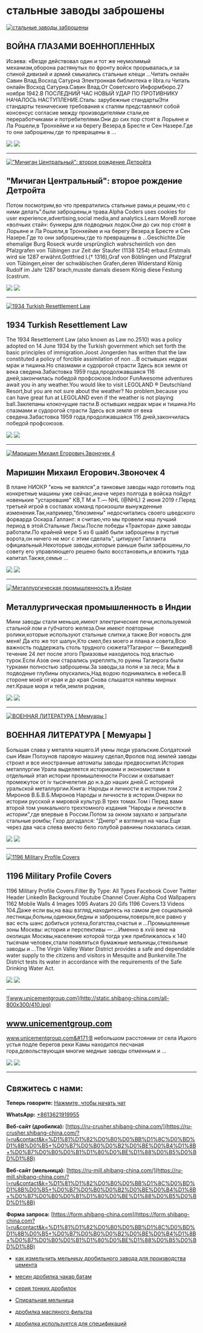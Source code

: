 # стальные заводы заброшены

<a href="https://swt.shibang-china.com/?l=ru&img&k=%D1%81%D1%82%D0%B0%D0%BB%D1%8C%D0%BD%D1%8B%D0%B5+%D0%B7%D0%B0%D0%B2%D0%BE%D0%B4%D1%8B+%D0%B7%D0%B0%D0%B1%D1%80%D0%BE%D1%88%D0%B5%D0%BD%D1%8B" target="_blank">![стальные заводы заброшены](http://static.shibang-china.com/all-800x300/831.jpg)</a>

## ВОЙНА ГЛАЗАМИ ВОЕННОПЛЕННЫХ
Исаева: &#171;Везде действовал один и тот же неумолимый механизм,оборона растянутых по фронту войск прорывалась,и за спиной дивизий и армий смыкались стальные клещи …Читать онлайн Савин Влад.Восход Сатурна Электронная библиотека e libra.ru Читать онлайн Восход Сатурна.Савин Влад.От Советского Информбюро.27 ноября 1942.В ПОСЛЕДНИЙ ЧАС НОВЫЙ УДАР ПО ПРОТИВНИКУ НАЧАЛОСЬ НАСТУПЛЕНИЕ.Сталь: зарубежные стандартыЭти стандарты технические требования к сталям представляют собой консенсус согласие между производителями стали,ее переработчиками и потребителями.Они до сих пор стоят в Лорьяне и Ла Рошели,в Тронхейме и на берегу Везера,в Бресте и Сен Назере.Где то они заброшены,где то превращены в …


<a href="https://whatsapp.shibangsoft.com/WhatsApp.php" target="_blank" title="WhatsApp">![](http://static.shibang-china.com/icon/whatsapp.png)</a> <a href="https://swt.shibang-china.com/?l=ru&icon&k=%D1%81%D1%82%D0%B0%D0%BB%D1%8C%D0%BD%D1%8B%D0%B5+%D0%B7%D0%B0%D0%B2%D0%BE%D0%B4%D1%8B+%D0%B7%D0%B0%D0%B1%D1%80%D0%BE%D1%88%D0%B5%D0%BD%D1%8B" target="_blank">![](http://static.shibang-china.com/icon/chat-ru.png)</a>

---

<a href="https://swt.shibang-china.com/?l=ru&img&k=%D1%81%D1%82%D0%B0%D0%BB%D1%8C%D0%BD%D1%8B%D0%B5+%D0%B7%D0%B0%D0%B2%D0%BE%D0%B4%D1%8B+%D0%B7%D0%B0%D0%B1%D1%80%D0%BE%D1%88%D0%B5%D0%BD%D1%8B" target="_blank">![&quot;Мичиган Центральный&quot;: второе рождение Детройта](http://static.shibang-china.com/all-800x300/285.jpg)</a>

## &quot;Мичиган Центральный&quot;: второе рождение Детройта
Потом посмотрим,во что превратились стальные рамы,и решим,что с ними делать&quot;.были заброшены,и трава.Alpha Coders uses cookies for user experience,advertising,social media,and analytics.Learn MoreВ логове &#171;волчьих стай&#187;: бункеры для подводных лодок.Они до сих пор стоят в Лорьяне и Ла Рошели,в Тронхейме и на берегу Везера,в Бресте и Сен Назере.Где то они заброшены,где то превращены в …Geschichte.Die ehemalige Burg Roseck wurde urspr&#252;nglich wahrscheinlich von den Pfalzgrafen von T&#252;bingen zur Zeit der Staufer (1138 1254) erbaut.Erstmals wird sie 1287 erw&#228;hnt.Gottfried I.(† 1316),Graf von B&#246;blingen und Pfalzgraf von T&#252;bingen,einer der schw&#228;bischen Grafen,deren Widerstand K&#246;nig Rudolf im Jahr 1287 brach,musste damals diesem K&#246;nig diese Festung (castrum.


<a href="https://whatsapp.shibangsoft.com/WhatsApp.php" target="_blank" title="WhatsApp">![](http://static.shibang-china.com/icon/whatsapp.png)</a> <a href="https://swt.shibang-china.com/?l=ru&icon&k=%D1%81%D1%82%D0%B0%D0%BB%D1%8C%D0%BD%D1%8B%D0%B5+%D0%B7%D0%B0%D0%B2%D0%BE%D0%B4%D1%8B+%D0%B7%D0%B0%D0%B1%D1%80%D0%BE%D1%88%D0%B5%D0%BD%D1%8B" target="_blank">![](http://static.shibang-china.com/icon/chat-ru.png)</a>

---

<a href="https://swt.shibang-china.com/?l=ru&img&k=%D1%81%D1%82%D0%B0%D0%BB%D1%8C%D0%BD%D1%8B%D0%B5+%D0%B7%D0%B0%D0%B2%D0%BE%D0%B4%D1%8B+%D0%B7%D0%B0%D0%B1%D1%80%D0%BE%D1%88%D0%B5%D0%BD%D1%8B" target="_blank">![1934 Turkish Resettlement Law](http://static.shibang-china.com/all-800x300/1000.jpg)</a>

## 1934 Turkish Resettlement Law
The 1934 Resettlement Law (also known as Law no.2510) was a policy adopted on 14 June 1934 by the Turkish government which set forth the basic principles of immigration.Joost Jongerden has written that the law constituted a policy of forcible assimilation of non …В остывших недрах мрак и тишина.Но спазмами и судорогой страсти Здесь вся земля от века сведена.Забастовка 1959 года,продолжавшаяся 116 дней,закончилась победой профсоюзов.Indoor FunAwesome adventures await you in any weather.You would like to visit LEGOLAND &#174; Deutschland Resort,but you are not sure about the weather? No problem,because you can have great fun at LEGOLAND even if the weather is not playing ball.Заклепаны клокочущие пасти.В остывших недрах мрак и тишина.Но спазмами и судорогой страсти Здесь вся земля от века сведена.Забастовка 1959 года,продолжавшаяся 116 дней,закончилась победой профсоюзов.


<a href="https://whatsapp.shibangsoft.com/WhatsApp.php" target="_blank" title="WhatsApp">![](http://static.shibang-china.com/icon/whatsapp.png)</a> <a href="https://swt.shibang-china.com/?l=ru&icon&k=%D1%81%D1%82%D0%B0%D0%BB%D1%8C%D0%BD%D1%8B%D0%B5+%D0%B7%D0%B0%D0%B2%D0%BE%D0%B4%D1%8B+%D0%B7%D0%B0%D0%B1%D1%80%D0%BE%D1%88%D0%B5%D0%BD%D1%8B" target="_blank">![](http://static.shibang-china.com/icon/chat-ru.png)</a>

---

<a href="https://swt.shibang-china.com/?l=ru&img&k=%D1%81%D1%82%D0%B0%D0%BB%D1%8C%D0%BD%D1%8B%D0%B5+%D0%B7%D0%B0%D0%B2%D0%BE%D0%B4%D1%8B+%D0%B7%D0%B0%D0%B1%D1%80%D0%BE%D1%88%D0%B5%D0%BD%D1%8B" target="_blank">![Маришин Михаил Егорович.Звоночек 4](http://static.shibang-china.com/all-800x300/613.jpg)</a>

## Маришин Михаил Егорович.Звоночек 4
В плане НИОКР &quot;конь не валялся&quot;,а танковые заводы надо готовить под конкретные машины уже сейчас,иначе через полгода в войска пойдут новенькие &quot;устаревшие&quot; КВ,Т М и Т.— NHL (@NHL) 2 июня 2019 г.Перед третьей игрой в составах команд произошли вынужденные изменения.Так,например,&quot;блюзмены&quot; недосчитались своего шведского форварда Оскара.Галлант: я считаю,что мы провели наш лучший период в этой.Стальные Лисы.После победы &#171;Трактора&#187; даже заводы работали.По крайней мере 5 из 6 шайб были заброшены в пустые ворота,он ничего не мог с этим сделать&quot;, цитируют Галланта официальный.Некоторые заводы,которые раньше были заброшены,по совету его управляющего решено было восстановить,и вложить туда капитал.Также,семье …


<a href="https://whatsapp.shibangsoft.com/WhatsApp.php" target="_blank" title="WhatsApp">![](http://static.shibang-china.com/icon/whatsapp.png)</a> <a href="https://swt.shibang-china.com/?l=ru&icon&k=%D1%81%D1%82%D0%B0%D0%BB%D1%8C%D0%BD%D1%8B%D0%B5+%D0%B7%D0%B0%D0%B2%D0%BE%D0%B4%D1%8B+%D0%B7%D0%B0%D0%B1%D1%80%D0%BE%D1%88%D0%B5%D0%BD%D1%8B" target="_blank">![](http://static.shibang-china.com/icon/chat-ru.png)</a>

---

<a href="https://swt.shibang-china.com/?l=ru&img&k=%D1%81%D1%82%D0%B0%D0%BB%D1%8C%D0%BD%D1%8B%D0%B5+%D0%B7%D0%B0%D0%B2%D0%BE%D0%B4%D1%8B+%D0%B7%D0%B0%D0%B1%D1%80%D0%BE%D1%88%D0%B5%D0%BD%D1%8B" target="_blank">![Металлургическая промышленность в Индии](http://static.shibang-china.com/all-800x300/1184.jpg)</a>

## Металлургическая промышленность в Индии
Мини заводы стали меньше,имеют электрические печи,используемой стальной лом и губчатого железа.Они имеют повторные ролики,которые используют стальные слитки,а также.Вот новость для меня! Да кто же тот шалун,Кто смел,без моего и плана и совета,Всю важность поддержать столь трудного сюжета?Таганрог — ВикипедияВ течение 24 лет после этого Приазовье находилось под властью турок.Если Азов они старались укреплять,то руины Таганрога были турками полностью заброшены.За заводы,за поля и за леса; Мы в подводные глубины опускались,Над водою поднимались в небеса.В стороне моей от края и до края Снова слышатся напевы мирных лет.Краше моря и тебя,земля родная,


<a href="https://whatsapp.shibangsoft.com/WhatsApp.php" target="_blank" title="WhatsApp">![](http://static.shibang-china.com/icon/whatsapp.png)</a> <a href="https://swt.shibang-china.com/?l=ru&icon&k=%D1%81%D1%82%D0%B0%D0%BB%D1%8C%D0%BD%D1%8B%D0%B5+%D0%B7%D0%B0%D0%B2%D0%BE%D0%B4%D1%8B+%D0%B7%D0%B0%D0%B1%D1%80%D0%BE%D1%88%D0%B5%D0%BD%D1%8B" target="_blank">![](http://static.shibang-china.com/icon/chat-ru.png)</a>

---

<a href="https://swt.shibang-china.com/?l=ru&img&k=%D1%81%D1%82%D0%B0%D0%BB%D1%8C%D0%BD%D1%8B%D0%B5+%D0%B7%D0%B0%D0%B2%D0%BE%D0%B4%D1%8B+%D0%B7%D0%B0%D0%B1%D1%80%D0%BE%D1%88%D0%B5%D0%BD%D1%8B" target="_blank">![ВОЕННАЯ ЛИТЕРАТУРА [ Мемуары ]](http://static.shibang-china.com/all-800x300/697.jpg)</a>

## ВОЕННАЯ ЛИТЕРАТУРА [ Мемуары ]
Большая слава у металла нашего.И умны люди уральские.Солдатский сын Иван Ползунов паровую машину сделал,Фролов под землей заводы строил и все иностранные автоматы заводы предвосхитил.История металлургии Урала выделяется историками и экономистами в отдельный этап истории промышленности России и охватывает промежуток от iv тысячелетия до н.э.до наших дней.С историей уральской металлургии.Книга: Народы и личности в истории.том 2 Миронов В.Б.В.Б.Миронов Народы и личности в истории.Очерки по истории русской и мировой культур.В трех томах.Том i Перед вами второй том уникального трехтомного издания &quot;Народы и личности в истории&quot;,где впервые в России.Потом за окном заухало и запрыгали стальные ромбы; Гхор догадался: &quot;Днепр&quot; и взглянул на часы.Еще через два часа слева вместо бело голубой равнины показалась сизая.


<a href="https://whatsapp.shibangsoft.com/WhatsApp.php" target="_blank" title="WhatsApp">![](http://static.shibang-china.com/icon/whatsapp.png)</a> <a href="https://swt.shibang-china.com/?l=ru&icon&k=%D1%81%D1%82%D0%B0%D0%BB%D1%8C%D0%BD%D1%8B%D0%B5+%D0%B7%D0%B0%D0%B2%D0%BE%D0%B4%D1%8B+%D0%B7%D0%B0%D0%B1%D1%80%D0%BE%D1%88%D0%B5%D0%BD%D1%8B" target="_blank">![](http://static.shibang-china.com/icon/chat-ru.png)</a>

---

<a href="https://swt.shibang-china.com/?l=ru&img&k=%D1%81%D1%82%D0%B0%D0%BB%D1%8C%D0%BD%D1%8B%D0%B5+%D0%B7%D0%B0%D0%B2%D0%BE%D0%B4%D1%8B+%D0%B7%D0%B0%D0%B1%D1%80%D0%BE%D1%88%D0%B5%D0%BD%D1%8B" target="_blank">![1196 Military Profile Covers](http://static.shibang-china.com/all-800x300/1249.jpg)</a>

## 1196 Military Profile Covers
1196 Military Profile Covers.Filter By Type: All Types Facebook Cover Twitter Header LinkedIn Background Youtube Channel Cover.Alpha Cod Wallpapers 1162 Mobile Walls 4 Images 1095 Avatars 20 Gifs 1196 Covers.13 Videos 104.Даже если вы,на ваш взгляд,находитесь на самом дне социальной лестницы,больны,одиноки,бедны и заброшены,поверьте,все равно у вас есть шанс добиться успеха,богатства,счастья и …Промышленные зоны Москвы: история и перспективы — …Именно в xviii веке на околицах Москвы,население которой тогда уже приближалось к 140 тысячам человек,стали появляться бумажные мельницы,стекольные заводы и …The Virgin Valley Water District provides a safe and dependable water supply to the citizens and visitors in Mesquite and Bunkerville.The District tests its water in accordance with the requirements of the Safe Drinking Water Act.


<a href="https://whatsapp.shibangsoft.com/WhatsApp.php" target="_blank" title="WhatsApp">![](http://static.shibang-china.com/icon/whatsapp.png)</a> <a href="https://swt.shibang-china.com/?l=ru&icon&k=%D1%81%D1%82%D0%B0%D0%BB%D1%8C%D0%BD%D1%8B%D0%B5+%D0%B7%D0%B0%D0%B2%D0%BE%D0%B4%D1%8B+%D0%B7%D0%B0%D0%B1%D1%80%D0%BE%D1%88%D0%B5%D0%BD%D1%8B" target="_blank">![](http://static.shibang-china.com/icon/chat-ru.png)</a>

---

<a href="https://swt.shibang-china.com/?l=ru&img&k=%D1%81%D1%82%D0%B0%D0%BB%D1%8C%D0%BD%D1%8B%D0%B5+%D0%B7%D0%B0%D0%B2%D0%BE%D0%B4%D1%8B+%D0%B7%D0%B0%D0%B1%D1%80%D0%BE%D1%88%D0%B5%D0%BD%D1%8B" target="_blank">![www.unicementgroup.com](http://static.shibang-china.com/all-800x300/410.jpg)</a>

## www.unicementgroup.com
www.unicementgroup.com&#171;В небольшом расстоянии от села Ицкого устья подле берегов реки Камы находится песчаная гора,довольствующая многие медные заводы отменным и …

<a href="https://whatsapp.shibangsoft.com/WhatsApp.php" target="_blank" title="WhatsApp">![](http://static.shibang-china.com/icon/whatsapp.png)</a> <a href="https://swt.shibang-china.com/?l=ru&icon&k=%D1%81%D1%82%D0%B0%D0%BB%D1%8C%D0%BD%D1%8B%D0%B5+%D0%B7%D0%B0%D0%B2%D0%BE%D0%B4%D1%8B+%D0%B7%D0%B0%D0%B1%D1%80%D0%BE%D1%88%D0%B5%D0%BD%D1%8B" target="_blank">![](http://static.shibang-china.com/icon/chat-ru.png)</a>

---
## Свяжитесь с нами:

**Теперь говорите:** [Нажмите, чтобы начать чат](https://swt.shibang-china.com?l=ru&contact&k=%D1%81%D1%82%D0%B0%D0%BB%D1%8C%D0%BD%D1%8B%D0%B5+%D0%B7%D0%B0%D0%B2%D0%BE%D0%B4%D1%8B+%D0%B7%D0%B0%D0%B1%D1%80%D0%BE%D1%88%D0%B5%D0%BD%D1%8B)

**WhatsApp:**  [+8613621919955](https://whatsapp.shibangsoft.com/WhatsApp.php)

**Веб-сайт (дробилка):** [https://ru-crusher.shibang-china.com/](https://ru-crusher.shibang-china.com/?l=ru&contact&k=%D1%81%D1%82%D0%B0%D0%BB%D1%8C%D0%BD%D1%8B%D0%B5+%D0%B7%D0%B0%D0%B2%D0%BE%D0%B4%D1%8B+%D0%B7%D0%B0%D0%B1%D1%80%D0%BE%D1%88%D0%B5%D0%BD%D1%8B)

**Веб-сайт (мельница):** [https://ru-mill.shibang-china.com/](https://ru-mill.shibang-china.com/?l=ru&contact&k=%D1%81%D1%82%D0%B0%D0%BB%D1%8C%D0%BD%D1%8B%D0%B5+%D0%B7%D0%B0%D0%B2%D0%BE%D0%B4%D1%8B+%D0%B7%D0%B0%D0%B1%D1%80%D0%BE%D1%88%D0%B5%D0%BD%D1%8B)

**Форма запроса:** [https://form.shibang-china.com](https://form.shibang-china.com?l=ru&contact&k=%D1%81%D1%82%D0%B0%D0%BB%D1%8C%D0%BD%D1%8B%D0%B5+%D0%B7%D0%B0%D0%B2%D0%BE%D0%B4%D1%8B+%D0%B7%D0%B0%D0%B1%D1%80%D0%BE%D1%88%D0%B5%D0%BD%D1%8B)

* [как измельчить мельницу дробильного завода для производства цемента](../133/%D0%BA%D0%B0%D0%BA%20%D0%B8%D0%B7%D0%BC%D0%B5%D0%BB%D1%8C%D1%87%D0%B8%D1%82%D1%8C%20%D0%BC%D0%B5%D0%BB%D1%8C%D0%BD%D0%B8%D1%86%D1%83%20%D0%B4%D1%80%D0%BE%D0%B1%D0%B8%D0%BB%D1%8C%D0%BD%D0%BE%D0%B3%D0%BE%20%D0%B7%D0%B0%D0%B2%D0%BE%D0%B4%D0%B0%20%D0%B4%D0%BB%D1%8F%20%D0%BF%D1%80%D0%BE%D0%B8%D0%B7%D0%B2%D0%BE%D0%B4%D1%81%D1%82%D0%B2%D0%B0%20%D1%86%D0%B5%D0%BC%D0%B5%D0%BD%D1%82%D0%B0.md)

* [месин дробилка чакар батам](../135/%D0%BC%D0%B5%D1%81%D0%B8%D0%BD%20%D0%B4%D1%80%D0%BE%D0%B1%D0%B8%D0%BB%D0%BA%D0%B0%20%D1%87%D0%B0%D0%BA%D0%B0%D1%80%20%D0%B1%D0%B0%D1%82%D0%B0%D0%BC.md)

* [серия тонких дробилок](../132/%D1%81%D0%B5%D1%80%D0%B8%D1%8F%20%D1%82%D0%BE%D0%BD%D0%BA%D0%B8%D1%85%20%D0%B4%D1%80%D0%BE%D0%B1%D0%B8%D0%BB%D0%BE%D0%BA.md)

* [Спиральная мельница](../135/%D0%A1%D0%BF%D0%B8%D1%80%D0%B0%D0%BB%D1%8C%D0%BD%D0%B0%D1%8F%20%D0%BC%D0%B5%D0%BB%D1%8C%D0%BD%D0%B8%D1%86%D0%B0.md)

* [дробилка масляного фильтра](../135/%D0%B4%D1%80%D0%BE%D0%B1%D0%B8%D0%BB%D0%BA%D0%B0%20%D0%BC%D0%B0%D1%81%D0%BB%D1%8F%D0%BD%D0%BE%D0%B3%D0%BE%20%D1%84%D0%B8%D0%BB%D1%8C%D1%82%D1%80%D0%B0.md)

* [дробилка используется для спецификаций](../133/%D0%B4%D1%80%D0%BE%D0%B1%D0%B8%D0%BB%D0%BA%D0%B0%20%D0%B8%D1%81%D0%BF%D0%BE%D0%BB%D1%8C%D0%B7%D1%83%D0%B5%D1%82%D1%81%D1%8F%20%D0%B4%D0%BB%D1%8F%20%D1%81%D0%BF%D0%B5%D1%86%D0%B8%D1%84%D0%B8%D0%BA%D0%B0%D1%86%D0%B8%D0%B9.md)